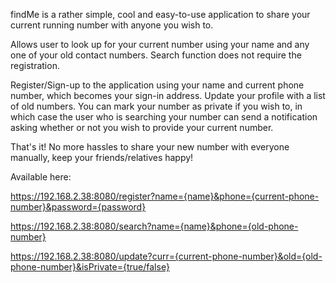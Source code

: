 findMe is a rather simple, cool and easy-to-use application to share your current running number with anyone you wish to.

Allows user to look up for your current number using your name and any one of your old contact numbers. Search function does not require the registration.

Register/Sign-up to the application using your name and current phone number, which becomes your sign-in address. Update your profile with a list of old numbers.
You can mark your number as private if you wish to, in which case the user who is searching your number can send a notification asking whether or not you wish to provide your current number.

That's it! No more hassles to share your new number with everyone manually, keep your friends/relatives happy!

Available here:

https://192.168.2.38:8080/register?name={name}&phone={current-phone-number}&password={password}

https://192.168.2.38:8080/search?name={name}&phone={old-phone-number}

https://192.168.2.38:8080/update?curr={current-phone-number}&old={old-phone-number}&isPrivate={true/false}
